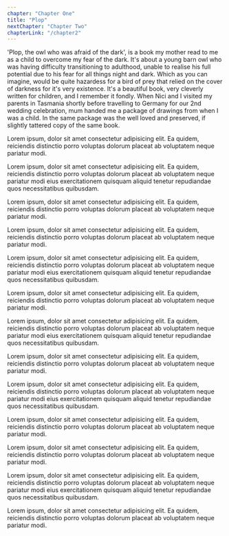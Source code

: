 ```yaml
---
chapter: "Chapter One"
title: "Plop"
nextChapter: "Chapter Two"
chapterLink: "/chapter2"
---
```


'Plop, the owl who was afraid of the dark', is a book my mother read to me as a child to overcome my fear of the dark. It's about a young barn owl who was having difficulty transitioning to adulthood, unable to realise his full potential due to his fear for all things night and dark. Which as you can imagine, would be quite hazardess for a bird of prey that relied on the cover of darkness for it's very existence. It's a beautiful book, very cleverly written for children, and I remember it fondly. When Nici and I visited my parents in Tasmania shortly before travelling to Germany for our 2nd wedding celebration, mum handed me a package of drawings from when I was a child. In the same package was the well loved and preserved, if slightly tattered copy of the same book.

Lorem ipsum, dolor sit amet consectetur adipisicing elit. Ea quidem, reiciendis distinctio porro voluptas dolorum placeat ab voluptatem neque pariatur modi.

Lorem ipsum, dolor sit amet consectetur adipisicing elit. Ea quidem, reiciendis distinctio porro voluptas dolorum placeat ab voluptatem neque pariatur modi eius exercitationem quisquam aliquid tenetur repudiandae quos necessitatibus quibusdam.

Lorem ipsum, dolor sit amet consectetur adipisicing elit. Ea quidem, reiciendis distinctio porro voluptas dolorum placeat ab voluptatem neque pariatur modi.

Lorem ipsum, dolor sit amet consectetur adipisicing elit. Ea quidem, reiciendis distinctio porro voluptas dolorum placeat ab voluptatem neque pariatur modi.

Lorem ipsum, dolor sit amet consectetur adipisicing elit. Ea quidem, reiciendis distinctio porro voluptas dolorum placeat ab voluptatem neque pariatur modi eius exercitationem quisquam aliquid tenetur repudiandae quos necessitatibus quibusdam.

Lorem ipsum, dolor sit amet consectetur adipisicing elit. Ea quidem, reiciendis distinctio porro voluptas dolorum placeat ab voluptatem neque pariatur modi.

Lorem ipsum, dolor sit amet consectetur adipisicing elit. Ea quidem, reiciendis distinctio porro voluptas dolorum placeat ab voluptatem neque pariatur modi eius exercitationem quisquam aliquid tenetur repudiandae quos necessitatibus quibusdam.

Lorem ipsum, dolor sit amet consectetur adipisicing elit. Ea quidem, reiciendis distinctio porro voluptas dolorum placeat ab voluptatem neque pariatur modi.

Lorem ipsum, dolor sit amet consectetur adipisicing elit. Ea quidem, reiciendis distinctio porro voluptas dolorum placeat ab voluptatem neque pariatur modi eius exercitationem quisquam aliquid tenetur repudiandae quos necessitatibus quibusdam.

Lorem ipsum, dolor sit amet consectetur adipisicing elit. Ea quidem, reiciendis distinctio porro voluptas dolorum placeat ab voluptatem neque pariatur modi.

Lorem ipsum, dolor sit amet consectetur adipisicing elit. Ea quidem, reiciendis distinctio porro voluptas dolorum placeat ab voluptatem neque pariatur modi.

Lorem ipsum, dolor sit amet consectetur adipisicing elit. Ea quidem, reiciendis distinctio porro voluptas dolorum placeat ab voluptatem neque pariatur modi eius exercitationem quisquam aliquid tenetur repudiandae quos necessitatibus quibusdam.

Lorem ipsum, dolor sit amet consectetur adipisicing elit. Ea quidem, reiciendis distinctio porro voluptas dolorum placeat ab voluptatem neque pariatur modi.
